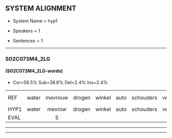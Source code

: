 
## SYSTEM ALIGNMENT

- System Name = hyp1

- Speakers = 1

- Sentences = 1

---

### S02C073M4_2LG

#### (S02C073M4_2LG-words)

- Cor=58.5%	Sub=36.6%	Del=2.4%	Ins=2.4%

|  |  |  |  |  |  |  |  |  |  |  |  |  |  |  |  |  |  |  |  |  |  |  |  |  |  |  |  |  |  |  |  |  |  |  |  |  |  |  |  |  |  |
|:--- |:---:|:---:|:---:|:---:|:---:|:---:|:---:|:---:|:---:|:---:|:---:|:---:|:---:|:---:|:---:|:---:|:---:|:---:|:---:|:---:|:---:|:---:|:---:|:---:|:---:|:---:|:---:|:---:|:---:|:---:|:---:|:---:|:---:|:---:|:---:|:---:|:---:|:---:|:---:|:---:|:---:|
| REF | water | mevrouw | drogen | winkel | auto | schouders | verhaal | koning*(woning) | moeilijk | speelplaats | drinken | hoofdpijn | regen | vliegtuig | stoppen | opnieuw | gooien | sneeuwen | moeder |  | liedje | potlood | fietsbel | vinger | dichtbij | meisje | chauffeur | muziek | waarom | scheuren | lawaai | zwemmen | vuurwerk | appel | cola | kussen | eerste | circus | kleuren | voetbal | vlinder |
| HYP1 | water | mevrow | drogen | winkel | auto | schouders | verhaal | woning | moeilijk | speelplaats | drinken | hoofdpijn | regen | vliegtuig | stoppen | opnieuw | gooien | snieuwen | moeder | leeshe | potlot | fits | bel | vinger | dichtbaar | netje | chauffeur |  | muzieq | waaromschoren | lawai | zwemmen | veurwerk | appel | cola | cussen | eerste | sircus | cloren | voetbal | vlinder |
| EVAL |  | S |  |  |  |  |  | S |  |  |  |  |  |  |  |  |  | S |  | I | S | S | S |  | S | S |  | D | S | S | S |  | S |  |  | S |  | S | S |  |  |
---

---
